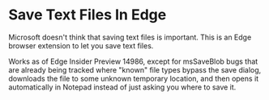 # Save Text Files In Edge
Microsoft doesn't think that saving text files is important. This is an Edge browser extension to let you save text files.

Works as of Edge Insider Preview 14986, except for msSaveBlob bugs that are already being tracked where "known" file types bypass the save dialog, downloads the file to some unknown temporary location, and then opens it automatically in Notepad instead of just asking you where to save it.
